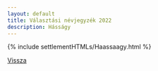 ```yaml
---
layout: default
title: Választási névjegyzék 2022
description: Hásságy
---
```


{% include settlementHTMLs/Haassaagy.html %}

[Vissza](./)